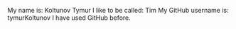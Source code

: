 My name is: Koltunov Tymur
I like to be called: Tim
My GitHub username is: tymurKoltunov
I have used GitHub before.
